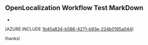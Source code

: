 ## OpenLocalization Workflow Test MarkDown
* 

[AZURE.INCLUDE [1b40a834-b586-4271-b93e-224b0195a044](calleeMd1.md)]

 
thanks!